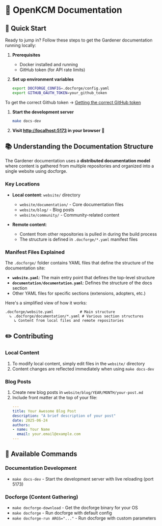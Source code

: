 # 🌱 OpenKCM Documentation

## 🚀 Quick Start

Ready to jump in? Follow these steps to get the Gardener documentation running locally:

1. **Prerequisites**
    - Docker installed and running
    - GitHub token (for API rate limits)

2. **Set up environment variables**
   ```bash
   export DOCFORGE_CONFIG=.docforge/config.yaml
   export GITHUB_OAUTH_TOKEN=your_github_token 
   ```

To get the correct Github token -> [Getting the correct GitHub token](#getting-the-correct-github-token)

1. **Start the development server**
   ```bash
   make docs-dev
   ```

2. **Visit [http://localhost:5173](http://localhost:5173) in your browser** 🎉

## 📚 Understanding the Documentation Structure

The Gardener documentation uses a **distributed documentation model** where content is gathered from multiple repositories and organized into a single website using docforge.

### Key Locations

- **Local content**: `website/` directory
    - `website/documentation/` - Core documentation files
    - `website/blog/` - Blog posts
    - `website/community/` - Community-related content

- **Remote content**:
    - Content from other repositories is pulled in during the build process
    - The structure is defined in `.docforge/*.yaml` manifest files

### Manifest Files Explained

The `.docforge/` folder contains YAML files that define the structure of the documentation site:

- **`website.yaml`**: The main entry point that defines the top-level structure
- **`documentation/documentation.yaml`**: Defines the structure of the docs section
- Other YAML files for specific sections (extensions, adopters, etc.)

Here's a simplified view of how it works:
```
.docforge/website.yaml            # Main structure
  ↳ .docforge/documentation/*.yaml # Various section structures
    ↳ Content from local files and remote repositories
```

## ✏️ Contributing

### Local Content

1. To modify local content, simply edit files in the `website/` directory
2. Content changes are reflected immediately when using `make docs-dev`

### Blog Posts

1. Create new blog posts in `website/blog/YEAR/MONTH/your-post.md`
2. Include front matter at the top of your file:
   ```yaml
   ---
   title: Your Awesome Blog Post
   description: "A brief description of your post"
   date: 2025-06-24
   authors:
   - name: Your Name
     email: your.email@example.com
   ---
   ```

## 🔧 Available Commands

### Documentation Development

- `make docs-dev` - Start the development server with live reloading (port 5173)

### Docforge (Content Gathering)

- `make docforge-download` - Get the docforge binary for your OS
- `make docforge` - Run docforge with default config
- `make docforge-run ARGS="..."` - Run docforge with custom parameters

